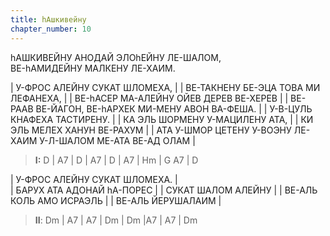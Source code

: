```yaml
---
title: hАшкивейну
chapter_number: 10
---
```


hАШКИВЕЙНУ АНОДАЙ ЭЛОhЕЙНУ ЛЕ-ШАЛОМ,  
ВЕ-hАМИДЕЙНУ МАЛКЕНУ ЛЕ-ХАИМ.  

| У-ФРОС АЛЕЙНУ СУКАТ ШЛОМЕХА,                                  |
| ВЕ-ТАКНЕНУ БЕ-ЭЦА ТОВА МИ ЛЕФАНЕХА,                           |
| ВЕ-hАСЕР МА-АЛЕЙНУ ОЙЕВ ДЕРЕВ ВЕ-ХЕРЕВ                        |
| ВЕ-РААВ ВЕ-ЙАГОН, ВЕ-hАРХЕК МИ-МЕНУ АВОН ВА-ФЕША.             |
| У-В-ЦУЛЬ КНАФЕХА ТАСТИРЕНУ.                                   |
| КА ЭЛЬ ШОРМЕНУ У-МАЦИЛЕНУ АТА,                                |
| КИ ЭЛЬ МЕЛЕХ ХАНУН ВЕ-РАХУМ                                   |
| АТА У-ШМОР ЦЕТЕНУ У-ВОЭНУ ЛЕ-ХАИМ У-Л-ШАЛОМ МЕ-АТА ВЕ-АД ОЛАМ |
 
>**I:** 
D | A7 | D | A7 | D | A7 | Hm | G A7 | D

| У-ФРОС АЛЕЙНУ СУКАТ ШЛОМЕХА. |  
| БАРУХ АТА АДОНАЙ hА-ПОРЕС    |
| СУКАТ ШАЛОМ АЛЕЙНУ           |
| ВЕ-АЛЬ КОЛЬ АМО ИСРАЭЛЬ      |
| ВЕ-АЛЬ ЙЕРУШАЛАИМ            |

>**II**: 
Dm | A7 | A7 | Dm | Dm |A7 | A7 | Dm